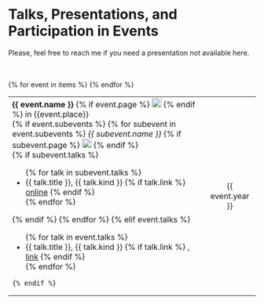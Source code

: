 # Talks, Presentations, and Participation in Events


Please, feel free to reach me if you need a presentation not available here.

<br/>
<br/>

<table class="table table-hover">
{% for event in items %}
<tr>  

  <td><b>{{ event.name }}</b> 
    {% if event.page %}
        <a href="{{event.page}}" target="_blank"><img src="/images/external-link.png" style="width: 1.2em; border: 0" /></a>
    {% endif %} in 
    {{event.place}}
    <br/>
    {% if event.subevents %}
        {% for subevent in event.subevents %} 
            <i>{{ subevent.name }}</i>
            {% if subevent.page %}
                <a href="{{subevent.page}}" target="_blank"><img src="/images/external-link.png" style="width: 1.2em; border: 0" /></a>
            {% endif %}
            <br/>
            {% if subevent.talks %}
                <ul>
                {% for talk in subevent.talks %}
                    <li>
                     {{ talk.title }},
                       {{ talk.kind }}
                       {% if talk.link %}
                           <a href="{{ talk.link }}" target="_blank">online</a>                                
                       {% endif %}
                    </li>
                {% endfor %}
                </ul>
            {% endif %}
        {% endfor %}
    {% elif event.talks %}
        <ul>
            {% for talk in event.talks %}
               <li>
                 {{ talk.title }},
                   {{ talk.kind }} 
                   {% if talk.link %}
                   , <a href="{{ talk.link }}" target="_blank">link</a>                                
                   {% endif %}
               </li> 
            {% endfor %}            
        </ul>
        
    {% endif %}
    
    
  
  
  </td>
  <td class='col-md-0'  style="text-align: center; vertical-align: middle;">{{ event.year }} </td>
  

  
  
</tr>
{% endfor %}
</table>




